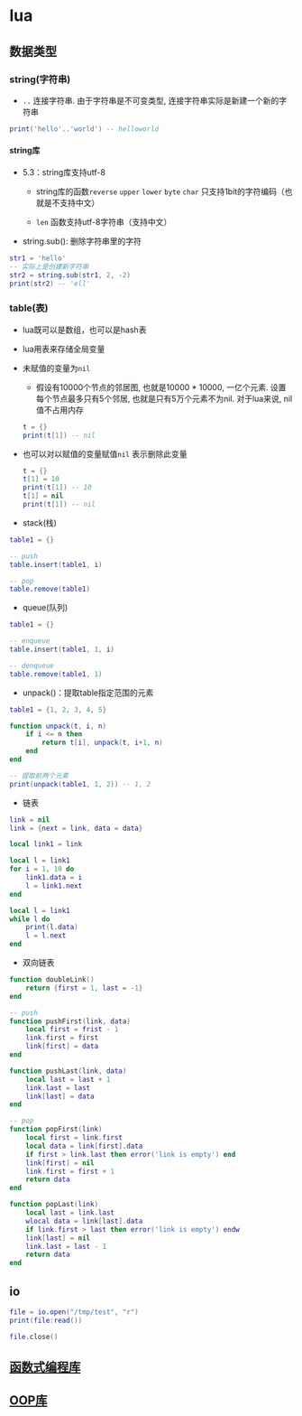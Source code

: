 # lua

## 数据类型

### string(字符串)

- `..` 连接字符串. 由于字符串是不可变类型, 连接字符串实际是新建一个新的字符串

```lua
print('hello'..'world') -- helloworld
```

#### string库

- 5.3：string库支持utf-8

    - string库的函数`reverse` `upper` `lower` `byte` `char` 只支持1bit的字符编码（也就是不支持中文）

    - `len` 函数支持utf-8字符串（支持中文）

- string.sub(): 删除字符串里的字符

```lua
str1 = 'hello'
-- 实际上是创建新字符串
str2 = string.sub(str1, 2, -2)
print(str2) -- 'ell'
```

### table(表)

- lua既可以是数组，也可以是hash表

- lua用表来存储全局变量

- 未赋值的变量为`nil`

    - 假设有10000个节点的邻居图, 也就是10000 * 10000, 一亿个元素. 设置每个节点最多只有5个邻居, 也就是只有5万个元素不为nil. 对于lua来说, nil值不占用内存

    ```lua
    t = {}
    print(t[1]) -- nil
    ```

- 也可以对以赋值的变量赋值`nil` 表示删除此变量
    ```lua
    t = {}
    t[1] = 10
    print(t[1]) -- 10
    t[1] = nil
    print(t[1]) -- nil
    ```

- stack(栈)

```lua
table1 = {}

-- push
table.insert(table1, i)

-- pop
table.remove(table1)
```

- queue(队列)
```lua
table1 = {}

-- enqueue
table.insert(table1, 1, i)

-- denqueue
table.remove(table1, 1)
```

- unpack()：提取table指定范围的元素
```lua
table1 = {1, 2, 3, 4, 5}

function unpack(t, i, n)
    if i <= n then
        return t[i], unpack(t, i+1, n)
    end
end

-- 提取前两个元素
print(unpack(table1, 1, 2)) -- 1, 2
```

- 链表
```lua
link = nil
link = {next = link, data = data}

local link1 = link

local l = link1
for i = 1, 10 do
    link1.data = i
    l = link1.next
end

local l = link1
while l do
    print(l.data)
    l = l.next
end
```

- 双向链表
```lua
function doubleLink()
    return {first = 1, last = -1}
end

-- push
function pushFirst(link, data)
    local first = frist - 1
    link.first = first
    link[first] = data
end

function pushLast(link, data)
    local last = last + 1
    link.last = last
    link[last] = data
end

-- pop
function popFirst(link)
    local first = link.first
    local data = link[first].data
    if first > link.last then error('link is empty') end
    link[first] = nil
    link.first = first + 1
    return data
end

function popLast(link)
    local last = link.last
    wlocal data = link[last].data
    if link.first > last then error('link is empty') endw
    link[last] = nil
    link.last = last - 1
    return data
end
```

## io

```lua
file = io.open("/tmp/test", "r")
print(file:read())

file.close()
```

## [函数式编程库](https://github.com/luafun/luafun)
## [OOP库](https://github.com/kikito/middleclass)
